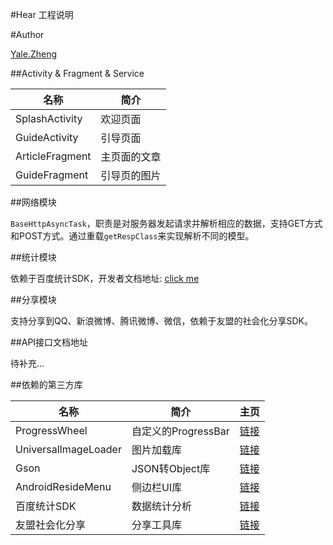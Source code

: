 #Hear 工程说明

#Author

[Yale.Zheng](mailto:yale.zheng@icloud.com)

##Activity & Fragment & Service

名称 | 简介
------------ | ------------- 
SplashActivity | 欢迎页面
GuideActivity | 引导页面
ArticleFragment | 主页面的文章
GuideFragment | 引导页的图片

##网络模块

`BaseHttpAsyncTask`，职责是对服务器发起请求并解析相应的数据，支持GET方式和POST方式。通过重载`getRespClass`来实现解析不同的模型。

##统计模块

依赖于百度统计SDK，开发者文档地址: [click me](http://mtj.baidu.com/web/welcome/sdk)

##分享模块

支持分享到QQ、新浪微博、腾讯微博、微信，依赖于友盟的社会化分享SDK。

##API接口文档地址

待补充...

##依赖的第三方库

名称 | 简介 | 主页
------------ | ------------- | ------------
ProgressWheel | 自定义的ProgressBar  | [链接](https://github.com/Todd-Davies/ProgressWheel)
UniversalImageLoader | 图片加载库 | [链接](https://github.com/nostra13/Android-Universal-Image-Loader)
Gson | JSON转Object库 | [链接](https://code.google.com/p/google-gson/)
AndroidResideMenu | 侧边栏UI库 | [链接](https://github.com/SpecialCyCi/AndroidResideMenu)
百度统计SDK | 数据统计分析 | [链接](http://mtj.baidu.com/web/welcome/sdk)
友盟社会化分享 | 分享工具库 | [链接](http://dev.umeng.com)
